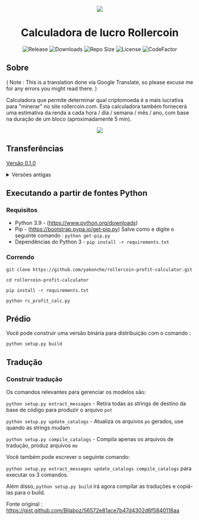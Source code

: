 <p align="center"><img src="https://i.imgur.com/UnThSPW.png"/></p>

<h1 align="center">Calculadora de lucro Rollercoin</h1>

<p align="center">
  <img alt="Release" src="https://img.shields.io/github/v/release/yakonche/rollercoin-profit-calculator?style=flat-square&color=00b16a">
  <img alt="Downloads" src="https://img.shields.io/github/downloads/yakonche/rollercoin-profit-calculator/total?style=flat-square&color=0055A4">
  <img alt="Repo Size" src="https://img.shields.io/github/repo-size/yakonche/rollercoin-profit-calculator?style=flat-square&color=FFFFFF">
  <img alt="License" src="https://img.shields.io/github/license/yakonche/rollercoin-profit-calculator?style=flat-square&color=EF4135">
  <img alt="CodeFactor" src="https://www.codefactor.io/repository/github/yakonche/rollercoin-profit-calculator/badge?style=flat-square"/>
</p>

Sobre
-----

( Note : This is a translation done via Google Translate, so please excuse me for any errors you might read there. )

Calculadora que permite determinar qual criptomoeda é a mais lucrativa para "minerar" no site rollercoin.com.
Esta calculadora também fornecerá uma estimativa da renda a cada hora / dia / semana / mês / ano, com base na duração de um bloco (aproximadamente 5 min).

<p align="center"><img src="https://user-images.githubusercontent.com/60564904/111250612-ec2cfc00-860d-11eb-98f3-bc8beb837055.png"/></p>

Transferências
--------------

[Versão 0.1.0](https://github.com/Yakonche/rollercoin-profit-calculator/releases/tag/0.1.0)

<details>
<summary>Versões antigas</summary>
* [Versão 0.0.5](https://github.com/Yakonche/rollercoin-profit-calculator/releases/tag/0.0.5)
</details>

Executando a partir de fontes Python
------------------------------------

### Requisitos

* Python 3.9 - (https://www.python.org/downloads)
* Pip - (https://bootstrap.pypa.io/get-pip.py) Salve como e digite o seguinte comando : `python get-pip.py`
* Dependências do Python 3 - `pip install -r requirements.txt`

### Correndo

`git clone https://github.com/yakonche/rollercoin-profit-calculator.git`

`cd rollercoin-profit-calculator`

`pip install -r requirements.txt`

`python rc_profit_calc.py`

Prédio
------

Você pode construir uma versão binária para distribuição com o comando :

`python setup.py build`

Tradução
--------

### Construir tradução

Os comandos relevantes para gerenciar os modelos são:

`python setup.py extract_messages` - Retira todas as strings de destino da base de código para produzir o arquivo `pot`

`python setup.py update_catalogs` - Atualiza os arquivos `po` gerados, use quando as strings mudam

`python setup.py compile_catalogs` - Compila apenas os arquivos de tradução, produz arquivos `mo`

Você também pode escrever o seguinte comando:

`python setup.py extract_messages update_catalogs compile_catalogs` para executar os 3 comandos.

Além disso, `python setup.py build` irá agora compilar as traduções e copiá-las para o build.



Fonte original : https://gist.github.com/Bilaboz/56572e81ace7b47d4302d6f5840118aa
